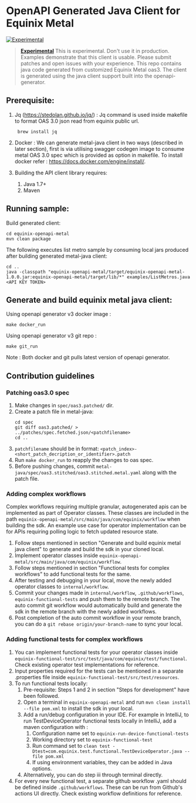 # OpenAPI Generated Java Client for Equinix Metal

[![Experimental](https://img.shields.io/badge/Stability-Experimental-red.svg)](https://github.com/equinix-labs/equinix-labs/blob/main/uniform-standards.md)

> **[Experimental](https://github.com/equinix-labs/equinix-labs/blob/main/experimental-statement.md)**
> This is experimental. Don't use it in production. Examples demonstrate that this client is usable. Please submit patches and open issues with your experience. This repo contains java code generated from customized Equinix Metal oas3. The client is generated using the java client support built into the openapi-generator.

## Prerequisite:

1. Jq (https://stedolan.github.io/jq/) : Jq command is used inside makefile to format OAS 3.0 json read from equinix public url.
   ```
    brew install jq
   ```

2. Docker : We can generate metal-java client in two ways (described in later section), first is via utilising swagger codegen image to consume metal OAS 3.0 spec which is provided as option in makefile. To install docker refer : https://docs.docker.com/engine/install/.

3. Building the API client library requires:
   1. Java 1.7+
   2. Maven

  
## Running sample:

Build generated client:
```
cd equinix-openapi-metal
mvn clean package
```

The following executes list metro sample by consuming local jars produced after building generated metal-java client:
```
cd ..
java -classpath "equinix-openapi-metal/target/equinix-openapi-metal-1.0.0.jar:equinix-openapi-metal/target/lib/*" examples/ListMetros.java <API KEY TOKEN>
```

## Generate and build equinix metal java client:

Using openapi generator v3 docker image :
```
make docker_run
```

Using openapi generator v3 git repo :
```
make git_run
```

Note : Both docker and git pulls latest version of openapi generator.

## Contribution guidelines
### Patching oas3.0 spec
1. Make changes in ``spec/oas3.patched/`` dir.
2. Create a patch file in metal-java:
   ```
   cd spec
   git diff oas3.patched/ > ../patches/spec.fetched.json/<patchfilename>
   cd ..
   ```
3. ``patchfilename`` should be in format: ``<patch_index>-<short_patch_decription_or_identifier>.patch``
4. Run ``make docker_run`` to reapply the changes to oas spec.
5. Before pushing changes, commit ``metal-java/spec/oas3.stitched/oas3.stitched.metal.yaml`` along with the patch file.

### Adding complex workflows
Complex workflows requiring multiple granular, autogenerated apis can be implemented as part of Operator classes. These classes are included in the path ``equinix-openapi-metal/src/main/java/com/equinix/workflow`` when building the sdk. An example use case for operator implementation can be for APIs requiring polling logic to fetch updated resource state.
1. Follow steps mentioned in section "Generate and build equinix metal java client" to generate and build the sdk in your cloned local.
2. Implement operator classes inside ```equinix-openapi-metal/src/main/java/com/equinix/workflow```.
3. Follow steps mentioned in section "Functional tests for complex workflows" to add functional tests for the same.
4. After testing and debugging in your local, move the newly added operator classes to ``internal/workflow``.
5. Commit your changes made in ```internal/workflow```, ```.github/workflows```, ```equinix-functional-tests``` and push them to the remote branch. The auto commit git workflow would automatically build and generate the sdk in the remote branch with the newly added workflows.
6. Post completion of the auto commit workflow in your remote branch, you can do a ```git rebase origin/your-branch-name``` to sync your local.

### Adding functional tests for complex workflows
1. You can implement functional tests for your operator classes inside ```equinix-functional-test/src/test/java/com/equinix/test/functional```. Check existing operator test implementations for reference.
2. Input properties required for the tests can be mentioned in a separate .properties file inside ```equinix-functional-test/src/test/resources```.
3. To run functional tests locally:
   1. Pre-requisite: Steps 1 and 2 in section "Steps for development" have been followed.
   2. Open a terminal in ```equinix-openapi-metal``` and run ```mvn clean install --file pom.xml``` to install the sdk in your local. 
   3. Add a run/debug configuration in your IDE. For example in IntelliJ, to run TestDeviceOperator functional tests locally in IntelliJ, add a maven configuration with :
      1. Configuration name set to ```equinix-run-device-functional-tests```
      2. Working directory set to ```equinix-functional-test```
      3. Run command set to ```clean test -Dtest=com.equinix.test.functional.TestDeviceOperator.java --file pom.xml```
      4. If using environment variables, they can be added in Java options. 
   4. Alternatively, you can do step iii through terminal directly. 
4. For every new functional test, a separate github workflow .yaml should be defined inside ```.github/workflows```. These can be run from Github's actions UI directly. Check existing workflow definitions for reference.